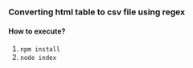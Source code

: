 ### Converting html table to csv file using regex
#### How to execute?
1. ```npm install```
2. ```node index```